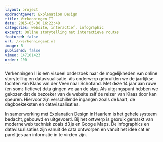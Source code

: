 ```yaml
---
layout: project
opdrachtgever: Explanation Design
title: Verkenningen II
date: 2015-05-30 16:22:48
categories: website, interactief, infographic
excerpt: Online storytelling met interactieve routes
featured: false
url: //verkenningen2.nl
image: 5
published: false
vimeo: 147101423
order: 100
---
```

Verkenningen II is een visueel onderzoek naar de mogelijkheden van online storytelling en datavisualisatie. Als onderwerp gebruikten we de jaarlijkse tochten van Klaas van der Veen naar Schotland. Met deze 14 jaar aan ruwe (en soms fictieve) data gingen we aan de slag. Als uitgangspunt hebben we gekozen dat de bezoeker van de website zelf de reizen van Klaas door kan speuren. Hiervoor zijn verschillende ingangen zoals de kaart, de dagboekteksten en datavisualisaties.

In samenwerking met Explanation Design in Haarlem is het gehele systeem bedacht, gebouwd en uitgevoerd. Bij het ontwerp is gebruik gemaakt van moderne web techniek zoals d3.js en Google Maps. De infographics en datavisualisaties zijn vanuit de data ontworpen en vanuit het idee dat er pareltjes aan informatie in te vinden zijn.

